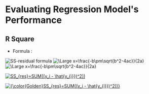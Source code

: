 # Evaluating Regression Model's Performance

## R Square 

- Formula : 

<img src="https://latex.codecogs.com/svg.latex?\Large;SS_{res}=SUM((y_i - \hat{y_{i}})^2))" title="SS-residual formula" />
<img src="https://latex.codecogs.com/svg.latex?\Large;R^2=1-\frac{SS_{res}}{SS_{tot}}" title="\Large x=\frac{-b\pm\sqrt{b^2-4ac}}{2a}" />


<img src="https://latex.codecogs.com/svg.latex?\Large;R^2=1-\frac{SS_{res}}{SS_{tot}}" title="\Large x=\frac{-b\pm\sqrt{b^2-4ac}}{2a}" />


<a href="https://www.codecogs.com/eqnedit.php?latex=SS_{res}=SUM((y_i;-;\hat{y_{i}})^2))" target="_blank"><img src="https://latex.codecogs.com/png.latex?SS_{res}=SUM((y_i;-;\hat{y_{i}})^2))" title="SS_{res}=SUM((y_i - \hat{y_{i}})^2))" /></a>

<a href="https://www.codecogs.com/eqnedit.php?latex={\color{Golden}SS_{res}=SUM((y_i;-;\hat{y_{i}})^2))}" target="_blank"><img src="https://latex.codecogs.com/png.latex?{\color{Golden}SS_{res}=SUM((y_i;-;\hat{y_{i}})^2))}" title="{\color{Golden}SS_{res}=SUM((y_i - \hat{y_{i}})^2))}" /></a>